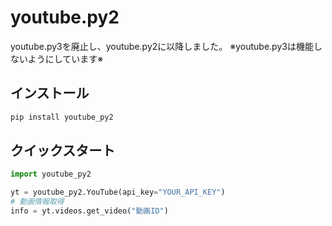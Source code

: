# youtube.py2

youtube.py3を廃止し、youtube.py2に以降しました。
※youtube.py3は機能しないようにしています※
## インストール

```sh
pip install youtube_py2
```

## クイックスタート

```python
import youtube_py2

yt = youtube_py2.YouTube(api_key="YOUR_API_KEY")
# 動画情報取得
info = yt.videos.get_video("動画ID")
```
